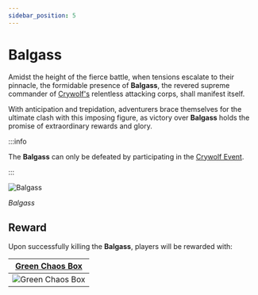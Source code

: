 ```yaml
---
sidebar_position: 5
---
```


# Balgass

Amidst the height of the fierce battle, when tensions escalate to their pinnacle, the formidable presence of **Balgass**, the revered supreme commander of [Crywolf's](/events/crywolf) relentless attacking corps, shall manifest itself.

With anticipation and trepidation, adventurers brace themselves for the ultimate clash with this imposing figure, as victory over **Balgass** holds the promise of extraordinary rewards and glory.

:::info

The **Balgass** can only be defeated by participating in the [Crywolf Event](/events/crywolf).

:::

![Balgass](/img/monsters/special/bosses/balgass.jpg)

_Balgass_

## Reward

Upon successfully killing the **Balgass**, players will be rewarded with:

|   [Green Chaos Box](/items/item-bags/exc/green-chaos-box)    |
| :----------------------------------------------------------: |
| ![Green Chaos Box](/img/items/item-bags/green-chaos-box.png) |

